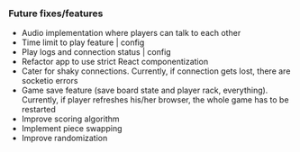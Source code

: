 ### Future fixes/features
- Audio implementation where players can talk to each other
- Time limit to play feature | config
- Play logs and connection status | config
- Refactor app to use strict React componentization
- Cater for shaky connections. Currently, if connection gets lost,
  there are socketio errors
- Game save feature (save board state and player rack, everything). Currently, if player refreshes his/her browser, the whole game has to be restarted
- Improve scoring algorithm
- Implement piece swapping
- Improve randomization
